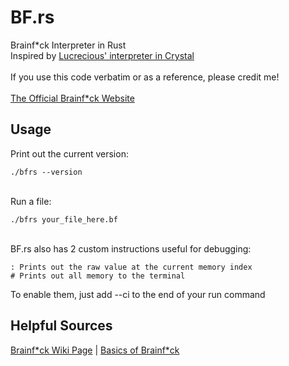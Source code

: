 # BF.rs
 Brainf\*ck Interpreter in Rust<br>
 Inspired by [Lucrecious' interpreter in Crystal](https://www.youtube.com/watch?v=c1p7Cnbn8Xw)<br><br>
 If you use this code verbatim or as a reference, please credit me!<br><br>
 [The Official Brainf\*ck Website](https://brainfuck.org/)

## Usage
 Print out the current version:
 ```
 ./bfrs --version
 ```
 <br>Run a file:
 ```
 ./bfrs your_file_here.bf
 ```
 <br>BF.rs also has 2 custom instructions useful for debugging:
 ```
 : Prints out the raw value at the current memory index
 # Prints out all memory to the terminal
 ```
 To enable them, just add --ci to the end of your run command

## Helpful Sources
 [Brainf\*ck Wiki Page](https://en.wikipedia.org/wiki/Brainfuck) | 
 [Basics of Brainf\*ck](https://gist.github.com/roachhd/dce54bec8ba55fb17d3a)
